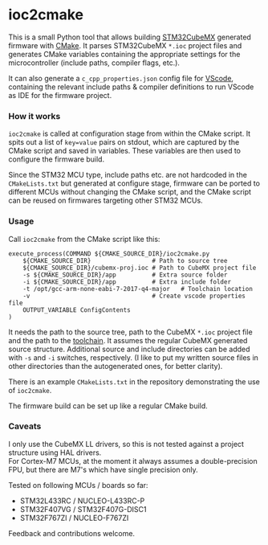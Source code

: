 # ioc2cmake

This is a small Python tool that allows building [STM32CubeMX](https://www.st.com/en/development-tools/stm32cubemx.html) generated firmware with [CMake](https://cmake.org/). It parses STM32CubeMX `*.ioc` project files and generates CMake variables containing the appropriate settings for the microcontroller (include paths, compiler flags, etc.).

It can also generate a `c_cpp_properties.json` config file for [VScode](https://code.visualstudio.com/), containing the relevant include paths & compiler definitions to run VScode as IDE for the firmware project.

### How it works

`ioc2cmake` is called at configuration stage from within the CMake script. It spits out a list of `key=value` pairs on stdout, which are captured by the CMake script and saved in variables. These variables are then used to configure the firmware build.

Since the STM32 MCU type, include paths etc. are not hardcoded in the `CMakeLists.txt` but generated at configure stage, firmware can be ported to different MCUs without changing the CMake script, and the CMake script can be reused on firmwares targeting other STM32 MCUs.

### Usage
Call `ioc2cmake` from the CMake script like this:
```
execute_process(COMMAND ${CMAKE_SOURCE_DIR}/ioc2cmake.py
    ${CMAKE_SOURCE_DIR}                 # Path to source tree
    ${CMAKE_SOURCE_DIR}/cubemx-proj.ioc # Path to CubeMX project file
    -s ${CMAKE_SOURCE_DIR}/app          # Extra source folder
    -i ${CMAKE_SOURCE_DIR}/app          # Extra include folder
    -t /opt/gcc-arm-none-eabi-7-2017-q4-major   # Toolchain location
    -v                                  # Create vscode properties file
    OUTPUT_VARIABLE ConfigContents
)
```
It needs the path to the source tree, path to the CubeMX `*.ioc` project file and the path to the [toolchain](https://developer.arm.com/open-source/gnu-toolchain/gnu-rm/downloads). It assumes the regular CubeMX generated source structure. Additional source and include directories can be added with `-s` and `-i` switches, respectively. (I like to put my written source files in other directories than the autogenerated ones, for better clarity).

There is an example `CMakeLists.txt` in the repository demonstrating the use of `ioc2cmake`.

The firmware build can be set up like a regular CMake build.

### Caveats

I only use the CubeMX LL drivers, so this is not tested against a project structure using HAL drivers.  
For Cortex-M7 MCUs, at the moment it always assumes a double-precision FPU, but there are M7's which have single precision only.

Tested on following MCUs / boards so far:
- STM32L433RC / NUCLEO-L433RC-P
- STM32F407VG / STM32F407G-DISC1
- STM32F767ZI / NUCLEO-F767ZI

Feedback and contributions welcome.
